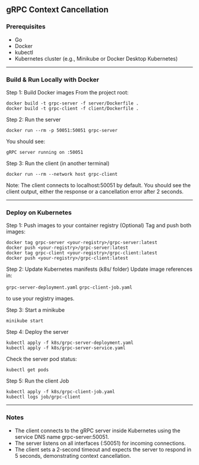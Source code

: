 ## gRPC Context Cancellation

### Prerequisites
- Go
- Docker
- kubectl
- Kubernetes cluster (e.g., Minikube or Docker Desktop Kubernetes)

---
### Build & Run Locally with Docker
Step 1: Build Docker images
From the project root:
```
docker build -t grpc-server -f server/Dockerfile .
docker build -t grpc-client -f client/Dockerfile .
```
Step 2: Run the server
```
docker run --rm -p 50051:50051 grpc-server
```
You should see:
```
gRPC server running on :50051
```
Step 3: Run the client (in another terminal)
```
docker run --rm --network host grpc-client
```
Note: The client connects to localhost:50051 by default.
You should see the client output, either the response or a cancellation error after 2 seconds.

---
### Deploy on Kubernetes
Step 1: Push images to your container registry (Optional)
Tag and push both images:
```
docker tag grpc-server <your-registry>/grpc-server:latest
docker push <your-registry>/grpc-server:latest
docker tag grpc-client <your-registry>/grpc-client:latest
docker push <your-registry>/grpc-client:latest
```
Step 2: Update Kubernetes manifests (k8s/ folder)
Update image references in:

`grpc-server-deployment.yaml`
`grpc-client-job.yaml`

to use your registry images.

Step 3: Start a minikube
```
minikube start
```

Step 4: Deploy the server
```
kubectl apply -f k8s/grpc-server-deployment.yaml
kubectl apply -f k8s/grpc-server-service.yaml
```
Check the server pod status:
```
kubectl get pods
```
Step 5: Run the client Job
```
kubectl apply -f k8s/grpc-client-job.yaml
kubectl logs job/grpc-client
```
---
### Notes
- The client connects to the gRPC server inside Kubernetes using the service DNS name grpc-server:50051.
- The server listens on all interfaces (:50051) for incoming connections.
- The client sets a 2-second timeout and expects the server to respond in 5 seconds, demonstrating context cancellation.